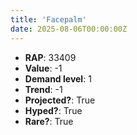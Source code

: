 ```yaml
---
title: 'Facepalm'
date: 2025-08-06T00:00:00Z
---
```

- **RAP**: 33409
- **Value**: -1
- **Demand level**: 1
- **Trend**: -1
- **Projected?**: True
- **Hyped?**: True
- **Rare?**: True
